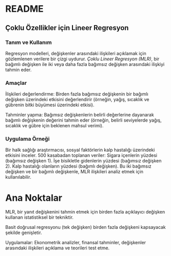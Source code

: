 # README

## Çoklu Özellikler için Lineer Regresyon

### Tanım ve Kullanım
Regresyon modelleri, değişkenler arasındaki ilişkileri açıklamak için gözlemlenen verilere bir çizgi uydurur. *Çoklu Lineer Regresyon (MLR)*, bir bağımlı değişken ile iki veya daha fazla bağımsız değişken arasındaki ilişkiyi tahmin eder.

### Amaçlar
İlişkileri değerlendirme: Birden fazla bağımsız değişkenin bir bağımlı değişken üzerindeki etkisini değerlendirir (örneğin, yağış, sıcaklık ve gübrenin bitki büyümesi üzerindeki etkisi).

Tahminler yapma: Bağımsız değişkenlerin belirli değerlerine dayanarak bağımlı değişkenin değerini tahmin eder (örneğin, belirli seviyelerde yağış, sıcaklık ve gübre için beklenen mahsul verimi).

### Uygulama Örneği
Bir halk sağlığı araştırmacısı, sosyal faktörlerin kalp hastalığı üzerindeki etkisini inceler. 500 kasabadan toplanan veriler:
Sigara içenlerin yüzdesi (bağımsız değişken 1).
İşe bisikletle gidenlerin yüzdesi (bağımsız değişken 2).
Kalp hastalığı olanların yüzdesi (bağımlı değişken).
Bu iki bağımsız değişken ve bir bağımlı değişkenle, MLR ilişkileri analiz etmek için kullanılabilir.

# Ana Noktalar

MLR, bir yanıt değişkenini tahmin etmek için birden fazla açıklayıcı değişken kullanan istatistiksel bir tekniktir.

Basit doğrusal regresyonu (tek değişken) birden fazla değişkeni kapsayacak şekilde genişletir.

Uygulamalar: Ekonometrik analizler, finansal tahminler, değişkenler arasındaki ilişkileri açıklama ve teorileri test etme.



